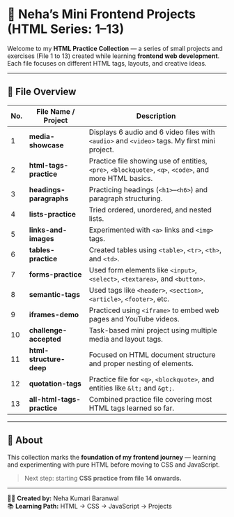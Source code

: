 # 🌸 Neha’s Mini Frontend Projects (HTML Series: 1–13)

Welcome to my **HTML Practice Collection** — a series of small projects and exercises (File 1 to 13) created while learning **frontend web development**.  
Each file focuses on different HTML tags, layouts, and creative ideas.

---

## 📁 File Overview

| No. | File Name / Project | Description |
|-----|---------------------|--------------|
| 1 | **media-showcase** | Displays 6 audio and 6 video files with `<audio>` and `<video>` tags. My first mini project. |
| 2 | **html-tags-practice** | Practice file showing use of entities, `<pre>`, `<blockquote>`, `<q>`, `<code>`, and more HTML basics. |
| 3️ | **headings-paragraphs** | Practicing headings (`<h1>`–`<h6>`) and paragraph structuring. |
| 4️ | **lists-practice** | Tried ordered, unordered, and nested lists. |
| 5️ | **links-and-images** | Experimented with `<a>` links and `<img>` tags. |
| 6️ | **tables-practice** | Created tables using `<table>`, `<tr>`, `<th>`, and `<td>`. |
| 7️ | **forms-practice** | Used form elements like `<input>`, `<select>`, `<textarea>`, and `<button>`. |
| 8️ | **semantic-tags** | Used tags like `<header>`, `<section>`, `<article>`, `<footer>`, etc. |
| 9️ | **iframes-demo** | Practiced using `<iframe>` to embed web pages and YouTube videos. |
| 10 | **challenge-accepted** | Task-based mini project using multiple media and layout tags. |
| 11 | **html-structure-deep** | Focused on HTML document structure and proper nesting of elements. |
| 12️ | **quotation-tags** | Practice file for `<q>`, `<blockquote>`, and entities like `&lt;` and `&gt;`. |
| 13️ | **all-html-tags-practice** | Combined practice file covering most HTML tags learned so far. |

---

## 🌼 About
This collection marks the **foundation of my frontend journey** — learning and experimenting with pure HTML before moving to CSS and JavaScript.

> Next step: starting **CSS practice from file 14 onwards.**

---

👩‍💻 **Created by:** Neha Kumari Baranwal  
📚 **Learning Path:** HTML → CSS → JavaScript → Projects  
